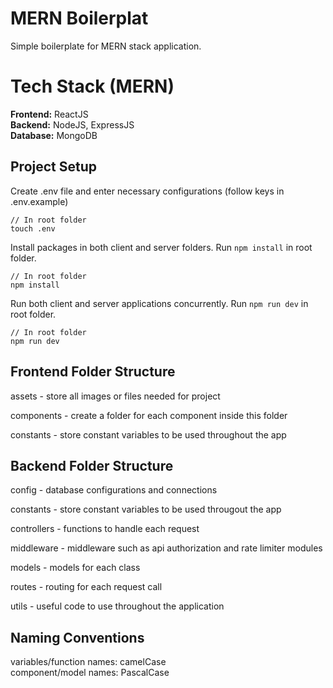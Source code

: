 # MERN Boilerplat
Simple boilerplate for MERN stack application.

# Tech Stack (MERN)
**Frontend:** ReactJS  
**Backend:** NodeJS, ExpressJS  
**Database:** MongoDB  

## Project Setup
Create .env file and enter necessary configurations (follow keys in .env.example)
```
// In root folder
touch .env
```

Install packages in both client and server folders. Run `npm install` in root folder.

```
// In root folder
npm install
```

Run both client and server applications concurrently. Run `npm run dev` in root folder.

```
// In root folder
npm run dev
```

## Frontend Folder Structure

assets - store all images or files needed for project

components - create a folder for each component inside this folder

constants - store constant variables to be used throughout the app


## Backend Folder Structure

config - database configurations and connections

constants - store constant variables to be used througout the app  

controllers - functions to handle each request  

middleware - middleware such as api authorization and rate limiter modules

models - models for each class

routes - routing for each request call

utils - useful code to use throughout the application

## Naming Conventions
variables/function names: camelCase  
component/model names: PascalCase